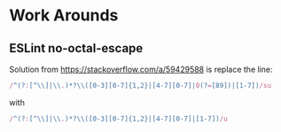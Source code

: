 # Work Arounds

## ESLint no-octal-escape

Solution from https://stackoverflow.com/a/59429588 is replace the line:
```javascript
/^(?:[^\\]|\\.)*?\\([0-3][0-7]{1,2}|[4-7][0-7]|0(?=[89])|[1-7])/su
```
with
```javascript
/^(?:[^\\]|\\.)*?\\([0-3][0-7]{1,2}|[4-7][0-7]|[1-7])/u
```